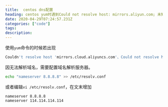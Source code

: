 ```yaml
---
title:  centos dns配置
heading: centos yum时遇到Could not resolve host: mirrors.aliyun.com; 未知的错误 
date: 2020-04-29T07:24:57.231Z
categories: ["code"]
tags: 
description: 
---
```




使用`yum`命令的时候若出现
```bash
Couldn't resolve host 'mirrors.cloud.aliyuncs.com'、Could not resolve host: mirrors.aliyun.com; 未知的错误、Could not resolve host: mirrors.tuna.tsinghua.edu.cn; 未知的错误等
```

因无法解析域名，需要配置域名解析服务器。

```bash
echo "nameserver 8.8.8.8" >> /etc/resolv.conf
```

或者编辑`vi /etc/resolv.conf`，在文末增加
```dsconfig
nameserver 8.8.8.8
nameserver 114.114.114.114
```